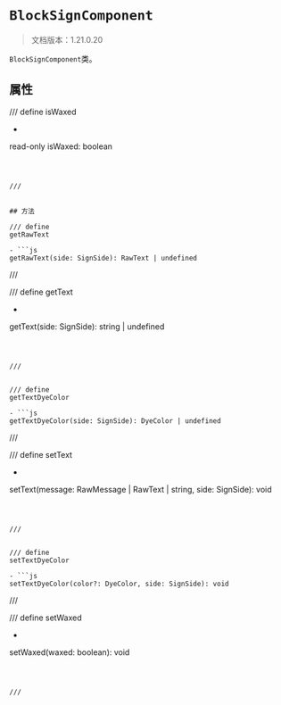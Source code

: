 # `BlockSignComponent`

> 文档版本：1.21.0.20

`BlockSignComponent`类。

## 属性

/// define
isWaxed

- ```js
read-only isWaxed: boolean
```



///


## 方法

/// define
getRawText

- ```js
getRawText(side: SignSide): RawText | undefined
```



///


/// define
getText

- ```js
getText(side: SignSide): string | undefined
```



///


/// define
getTextDyeColor

- ```js
getTextDyeColor(side: SignSide): DyeColor | undefined
```



///


/// define
setText

- ```js
setText(message: RawMessage | RawText | string, side: SignSide): void
```



///


/// define
setTextDyeColor

- ```js
setTextDyeColor(color?: DyeColor, side: SignSide): void
```



///


/// define
setWaxed

- ```js
setWaxed(waxed: boolean): void
```



///

